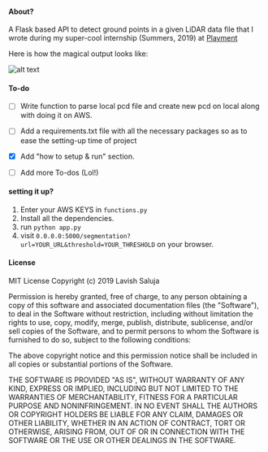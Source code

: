 #### About?
A Flask based API to detect ground points in a given LiDAR data file that I wrote during my super-cool internship (Summers, 2019) at [Playment](https://playment.io/)

Here is how the magical output looks like:

![alt text](https://github.com/lavishsaluja/Ground-Detection/blob/master/segmented_ground.png)


#### To-do
- [ ] Write function to parse local pcd file and create new pcd on local along with doing it on AWS.
- [ ] Add a requirements.txt file with all the necessary packages so as to ease the setting-up time of project
- [x] Add "how to setup & run" section.
- [ ] Add more To-dos (Lol!)


#### setting it up?
1. Enter your AWS KEYS in `functions.py`
2. Install all the dependencies.
3. run `python app.py`
4. visit `0.0.0.0:5000/segmentation?url=YOUR_URL&threshold=YOUR_THRESHOLD` on your browser.


#### License
MIT License
Copyright (c) 2019 Lavish Saluja

Permission is hereby granted, free of charge, to any person obtaining a copy of this software and associated documentation files (the "Software"), to deal in the Software without restriction, including without limitation the rights to use, copy, modify, merge, publish, distribute, sublicense, and/or sell copies of the Software, and to permit persons to whom the Software is furnished to do so, subject to the following conditions:

The above copyright notice and this permission notice shall be included in all copies or substantial portions of the Software.

THE SOFTWARE IS PROVIDED "AS IS", WITHOUT WARRANTY OF ANY KIND, EXPRESS OR IMPLIED, INCLUDING BUT NOT LIMITED TO THE WARRANTIES OF MERCHANTABILITY, FITNESS FOR A PARTICULAR PURPOSE AND NONINFRINGEMENT. IN NO EVENT SHALL THE AUTHORS OR COPYRIGHT HOLDERS BE LIABLE FOR ANY CLAIM, DAMAGES OR OTHER LIABILITY, WHETHER IN AN ACTION OF CONTRACT, TORT OR OTHERWISE, ARISING FROM, OUT OF OR IN CONNECTION WITH THE SOFTWARE OR THE USE OR OTHER DEALINGS IN THE SOFTWARE.